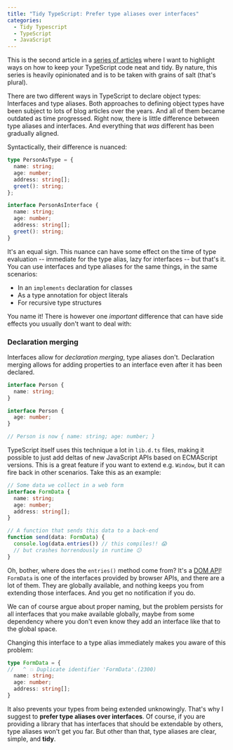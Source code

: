 ```yaml
---
title: "Tidy TypeScript: Prefer type aliases over interfaces"
categories:
  - Tidy Typescript
  - TypeScript
  - JavaScript
---
```


This is the second article in a [series of articles](/archive/tidy-typescript/) where I want to highlight ways on how to keep your TypeScript code neat and tidy. By nature, this series is heavily opinionated and is to be taken with grains of salt (that's plural).

There are two different ways in TypeScript to declare object types: Interfaces and type aliases. Both approaches to defining object types have been subject to lots of blog articles over the years. And all of them became outdated as time progressed. Right now, there is little difference between type aliases and interfaces. And everything that *was* different has been gradually aligned.

Syntactically, their difference is nuanced:

```typescript
type PersonAsType = {
  name: string;
  age: number;
  address: string[];
  greet(): string;
};

interface PersonAsInterface {
  name: string;
  age: number;
  address: string[];
  greet(): string;
}
```

It's an equal sign. This nuance can have some effect on the time of type evaluation -- immediate for the type alias, lazy for interfaces -- but that's it. You can use interfaces and type aliases for the same things, in the same scenarios: 

- In an `implements` declaration for classes
- As a type annotation for object literals
- For recursive type structures

You name it! There is however one *important* difference that can have side effects you usually don't want to deal with:

### Declaration merging

Interfaces allow for *declaration merging*, type aliases don't. Declaration merging allows for adding properties to an interface even after it has been declared.

```typescript
interface Person {
  name: string;
}

interface Person {
  age: number;
}

// Person is now { name: string; age: number; }
```

TypeScript itself uses this technique a lot in `lib.d.ts` files, making it possible to just add deltas of new JavaScript APIs based on ECMAScript versions. This is a great feature if you want to extend e.g. `Window`, but it can fire back in other scenarios. Take this as an example:

```typescript
// Some data we collect in a web form
interface FormData {
  name: string;
  age: number;
  address: string[];
}

// A function that sends this data to a back-end
function send(data: FormData) {
  console.log(data.entries()) // this compiles!! 😱
  // but crashes horrendously in runtime 😕
}
```

Oh, bother, where does the `entries()` method come from? It's a [DOM API](https://github.com/microsoft/TypeScript/blob/9c71eaf59040ae75343da8cdff01344020f5bba2/src/lib/dom.iterable.d.ts#L81)! `FormData` is one of the interfaces provided by browser APIs, and there are a lot of them. They are globally available, and nothing keeps you from extending those interfaces. And you get no notification if you do. 

We can of course argue about proper naming, but the problem persists for all interfaces that you make available globally, maybe from some dependency where you don't even know they add an interface like that to the global space.

Changing this interface to a type alias immediately makes you aware of this problem:

```typescript
type FormData = {
//   ^ 💥 Duplicate identifier 'FormData'.(2300)
  name: string;
  age: number;
  address: string[];
}
```

It also prevents your types from being extended unknowingly. That's why I suggest to **prefer type aliases over interfaces**. Of course, if you are providing a library that has interfaces that should be extendable by others, type aliases won't get you far. But other than that, type aliases are clear, simple, and **tidy**.

